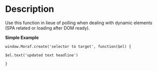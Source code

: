 # Description
Use this function in lieue of polling when dealing with dynamic elements (SPA related or loading after DOM ready).

**Simple Example**
```
window.Moraf.create('selector to target', function($el) {

$el.text('updated text headline')

}
```
